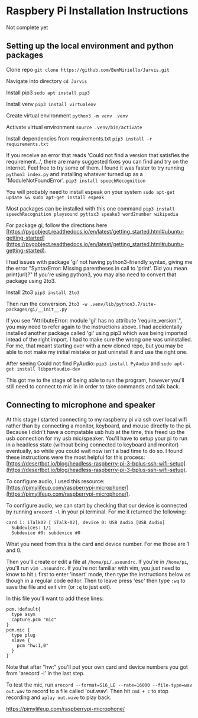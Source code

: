 # Raspbery Pi Installation Instructions
Not complete yet

## Setting up the local environment and python packages

Clone repo
```git clone https://github.com/BenMiriello/Jarvis.git```

Navigate into directory
```cd Jarvis```

Install pip3
```sudo apt install pip3```

Install venv
```pip3 install virtualenv```

Create virtual environment
```python3 -m venv .venv```

Activate virtual environment
```source .venv/bin/activate```

Install dependencies from requirements.txt
```pip3 install -r requirements.txt```

If you receive an error that reads 'Could not find a version that satisfies the requirement...', there are many suggested fixes you can find and try on the internet. Feel free to try some of them. I found it was faster to try running `python3 index.py` and installing whatever turned up as a 'ModuleNotFoundError'.
```pip3 install speechRecognition```

You will probably need to install espeak on your system
```sudo apt-get update && sudo apt-get install espeak```

Most packages can be installed with this one command
```pip3 install speechRecognition playsound pyttsx3 speake3 word2number wikipedia```

For package gi, follow the directions here [https://pygobject.readthedocs.io/en/latest/getting_started.html#ubuntu-getting-started](https://pygobject.readthedocs.io/en/latest/getting_started.html#ubuntu-getting-started).

I had issues with package 'gi' not having python3-friendly syntax, giving me the error "SyntaxError: Missing parentheses in call to 'print'. Did you mean print(url)?" If you're using python3, you may also need to convert that package using 2to3.

Install 2to3
```pip3 install 2to3```

Then run the conversion.
```2to3 -w .venv/lib/python3.7/site-packages/gi/__init__.py```

If you see "AttributeError: module 'gi' has no attribute 'require_version'.", you may need to refer again to the instructions above. I had accidentally installed another package called 'gi' using pip3 which was being imported intead of the right import. I had to make sure the wrong one was uninstalled. For me, that meant starting over with a new cloned repo, but you may be able to not make my initial mistake or just uninstall it and use the right one. 
<!-- attempted and failed methods: -->
<!-- install gobject. -->
<!-- ```sudo apt-get install python-gobject```-->
<!-- ```sudo apt install python-gi python-gi-cairo python3-gi python3-gi-cairo gir1.2-gtk-3.0``` -->
<!-- ```sudo apt install python3-gst-1.0``` -->
<!-- ```sudo apt-get install python3-gi``` -->
<!-- sudo apt-get install libgirepository1.0-dev
python -m pip install --user pygobject -->

After seeing Could not find PyAudio: ```pip3 install PyAudio``` and ```sudo apt-get install libportaudio-dev```

This got me to the stage of being able to run the program, however you'll still need to connect to mic in in order to take commands and talk back.

## Connecting to microphone and speaker

At this stage I started connecting to my raspberry pi via ssh over local wifi rather than by connecting a monitor, keyboard, and mouse directly to the pi. Because I didn't have a compatable usb hub at the time, this freed up the usb connection for my usb mic/speaker. You'll have to setup your pi to run in a headless state (without being connected to keyboard and monitor) eventually, so while you could wait now isn't a bad time to do so. I found these instructions were the most helpful for this process: [https://desertbot.io/blog/headless-raspberry-pi-3-bplus-ssh-wifi-setup](https://desertbot.io/blog/headless-raspberry-pi-3-bplus-ssh-wifi-setup).

To configure audio, I used this resource: [https://pimylifeup.com/raspberrypi-microphone/](https://pimylifeup.com/raspberrypi-microphone/).
<!-- [https://iotbytes.wordpress.com/connect-configure-and-test-usb-microphone-and-speaker-with-raspberry-pi/](https://iotbytes.wordpress.com/connect-configure-and-test-usb-microphone-and-speaker-with-raspberry-pi/).  -->

To configure audio, we can start by checking that our device is connected by running `arecord -l` in your pi terminal. For me it returned the following:
```
card 1: iTalk02 [ iTalk-02], device 0: USB Audio [USB Audio]
  Subdevices: 1/1
  Subdevice #0: subdevice #0
```

What you need from this is the card and device number. For me those are 1 and 0.

Then you'll create or edit a file at `/home/pi/.asoundrc`. If you're in `/home/pi`, you'll run `vim .asoundrc`.
If you're not familiar with vim, you just need to know to hit `i` first to enter 'insert' mode, then type the instructions below as though in a regular code editor. Then to leave press 'esc' then type `:wq` to save the file and exit vim (or `:q` to just exit).

In this file you'll want to add these lines:
```
pcm.!default{
  type asym
  capture.pcm "mic"
}
pcm.mic {
  type plug
  slave {
    pcm "hw:1,0"
  }
}
```
Note that after "hw:" you'll put your own card and device numbers you got from 'arecord -l' in the last step.

To test the mic, run `arecord --format=S16_LE --rate=16000 --file-type=wav out.wav` to record to a file called 'out.wav'. Then hit `cmd + c` to stop recording and `aplay out.wave` to play back.

<!-- Need to connect a speaker to play back next! -->

<!-- ```
Bus 001 Device 002: ID 0909:005f Audio-Technica Corp. 
Bus 001 Device 001: ID 1d6b:0002 Linux Foundation 2.0 root hub
``` -->

<!-- [NEW] Device 08:EB:ED:44:63:E1 Soundcore Flare Mini -->

https://pimylifeup.com/raspberrypi-microphone/
